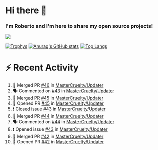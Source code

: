 # Hi there 👋
### I'm Roberto and I'm here to share my open source projects!

<img src="https://komarev.com/ghpvc/?username=mastercruelty&label=Profile views&color=0e75b6"><br>

[![Trophys](https://github-profile-trophy.vercel.app/?username=mastercruelty)](https://github.com/ryo-ma/github-profile-trophy)
[![Anurag's GitHub stats](https://github-readme-stats.vercel.app/api?username=mastercruelty&show_icons=true&theme=tokyonight)](https://github.com/anuraghazra/github-readme-stats)
[![Top Langs](https://github-readme-stats.vercel.app/api/top-langs/?username=mastercruelty&layout=compact)](https://github.com/anuraghazra/github-readme-stats)

# :zap: Recent Activity
<!--START_SECTION:activity-->
1. 🎉 Merged PR [#46](https://github.com/MasterCruelty/Updater/pull/46) in [MasterCruelty/Updater](https://github.com/MasterCruelty/Updater)
2. 🗣 Commented on [#43](https://github.com/MasterCruelty/Updater/issues/43) in [MasterCruelty/Updater](https://github.com/MasterCruelty/Updater)
3. 🎉 Merged PR [#45](https://github.com/MasterCruelty/Updater/pull/45) in [MasterCruelty/Updater](https://github.com/MasterCruelty/Updater)
4. 💪 Opened PR [#45](https://github.com/MasterCruelty/Updater/pull/45) in [MasterCruelty/Updater](https://github.com/MasterCruelty/Updater)
5. ❗️ Closed issue [#43](https://github.com/MasterCruelty/Updater/issues/43) in [MasterCruelty/Updater](https://github.com/MasterCruelty/Updater)
6. 🎉 Merged PR [#44](https://github.com/MasterCruelty/Updater/pull/44) in [MasterCruelty/Updater](https://github.com/MasterCruelty/Updater)
7. 🗣 Commented on [#44](https://github.com/MasterCruelty/Updater/issues/44) in [MasterCruelty/Updater](https://github.com/MasterCruelty/Updater)
8. ❗️ Opened issue [#43](https://github.com/MasterCruelty/Updater/issues/43) in [MasterCruelty/Updater](https://github.com/MasterCruelty/Updater)
9. 🎉 Merged PR [#42](https://github.com/MasterCruelty/Updater/pull/42) in [MasterCruelty/Updater](https://github.com/MasterCruelty/Updater)
10. 💪 Opened PR [#42](https://github.com/MasterCruelty/Updater/pull/42) in [MasterCruelty/Updater](https://github.com/MasterCruelty/Updater)
<!--END_SECTION:activity-->
